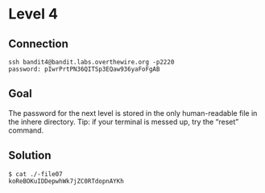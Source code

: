 # Level 4
## Connection
~~~~
ssh bandit4@bandit.labs.overthewire.org -p2220
password: pIwrPrtPN36QITSp3EQaw936yaFoFgAB
~~~~
## Goal
The password for the next level is stored in the only human-readable file in the inhere directory. Tip: if your terminal is messed up, try the “reset” command.
## Solution
~~~~
$ cat ./-file07
koReBOKuIDDepwhWk7jZC0RTdopnAYKh
~~~~
